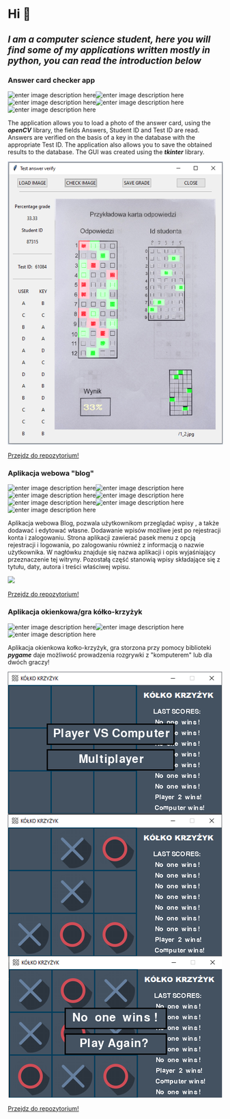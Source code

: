 # Hi 👋
## *I am a computer science student, here you will find some of my applications written mostly in python, you can read the introduction below*
### Answer card checker app
![enter image description here](https://img.shields.io/badge/Python-3776AB.svg?style=for-the-badge&logo=Python&logoColor=white)![enter image description here](https://img.shields.io/badge/OpenCV-5C3EE8.svg?style=for-the-badge&logo=OpenCV&logoColor=white)![enter image description here](https://img.shields.io/badge/MySQL-4479A1.svg?style=for-the-badge&logo=MySQL&logoColor=white)![enter image description here](https://img.shields.io/badge/Windows-0078D6.svg?style=for-the-badge&logo=Windows&logoColor=white)![enter image description here](https://img.shields.io/badge/PyCharm-000000.svg?style=for-the-badge&logo=PyCharm&logoColor=white)

The application allows you to load a photo of the answer card, using the ***openCV*** library, the fields Answers, Student ID and Test ID are read. Answers are verified on the basis of a key in the database with the appropriate Test ID. The application also allows you to save the obtained results to the database. The GUI was created using the ***tkinter*** library.

![enter image description here](https://github.com/MaciejPelczar/test-verify-app/blob/main/answer.png)

[Przejdz do repozytorium!](https://github.com/MaciejPelczar/test-verify-app)

### Aplikacja webowa "blog"
![enter image description here](https://img.shields.io/badge/Python-3776AB.svg?style=for-the-badge&logo=Python&logoColor=white)![enter image description here](https://img.shields.io/badge/Django-092E20.svg?style=for-the-badge&logo=Django&logoColor=white)![enter image description here](https://img.shields.io/badge/Bootstrap-7952B3.svg?style=for-the-badge&logo=Bootstrap&logoColor=white)![enter image description here](https://img.shields.io/badge/HTML5-E34F26.svg?style=for-the-badge&logo=HTML5&logoColor=white)![enter image description here](https://img.shields.io/badge/SQLite-003B57.svg?style=for-the-badge&logo=SQLite&logoColor=white)![enter image description here](https://img.shields.io/badge/Windows-0078D6.svg?style=for-the-badge&logo=Windows&logoColor=white)![enter image description here](https://img.shields.io/badge/PyCharm-000000.svg?style=for-the-badge&logo=PyCharm&logoColor=white)

Aplikacja webowa Blog, pozwala użytkownikom przeglądać wpisy , a także dodawać i edytować własne. Dodawanie wpisów możliwe jest po rejestracji konta i zalogowaniu. Strona aplikacji zawierać pasek menu z opcją rejestracji i logowania, po zalogowaniu również z informacją o nazwie użytkownika. W nagłówku znajduje się nazwa aplikacji i opis wyjaśniający przeznaczenie tej witryny. Pozostałą część stanowią wpisy składające się z tytułu, daty, autora i treści właściwej wpisu.

![](https://github.com/MaciejPelczar/blog-django/blob/master/blog.png)

[Przejdz do repozytorium!](https://github.com/MaciejPelczar/blog-django)

### Aplikacja okienkowa/gra kółko-krzyżyk
![enter image description here](https://img.shields.io/badge/Python-3776AB.svg?style=for-the-badge&logo=Python&logoColor=white)![enter image description here](https://img.shields.io/badge/Windows-0078D6.svg?style=for-the-badge&logo=Windows&logoColor=white)![enter image description here](https://img.shields.io/badge/PyCharm-000000.svg?style=for-the-badge&logo=PyCharm&logoColor=white)

Aplikacja okienkowa kołko-krzyżyk, gra storzona przy pomocy biblioteki ***pygame*** daje możliwość prowadzenia rozgrywki z "komputerem" lub dla dwóch graczy!

![enter image description here](https://github.com/MaciejPelczar/tic-tac-toe/blob/main/tictactoe.png)

[Przejdz do repozytorium!](https://github.com/MaciejPelczar/tic-tac-toe)


<!--
**MaciejPelczar/MaciejPelczar** is a ✨ _special_ ✨ repository because its `README.md` (this file) appears on your GitHub profile.


Here are some ideas to get you started:

- 🔭 I’m currently working on ...
- 🌱 I’m currently learning ...
- 👯 I’m looking to collaborate on ...
- 🤔 I’m looking for help with ...
- 💬 Ask me about ...
- 📫 How to reach me: ...
- 😄 Pronouns: ...
- ⚡ Fun fact: ...
-->
